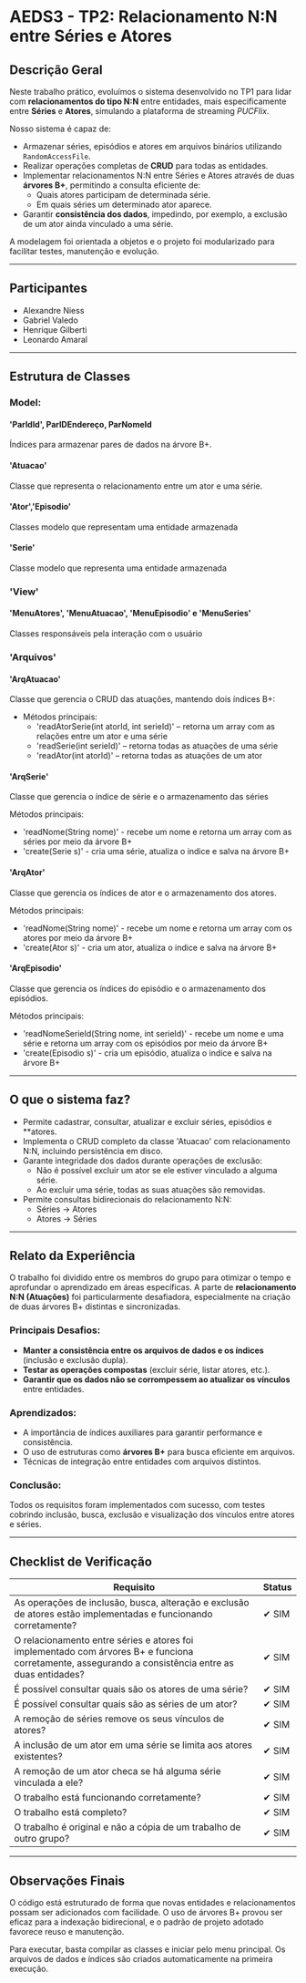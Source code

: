 # AEDS3 - TP2: Relacionamento N:N entre Séries e Atores

## Descrição Geral

Neste trabalho prático, evoluímos o sistema desenvolvido no TP1 para lidar com **relacionamentos do tipo N:N** entre entidades, mais especificamente entre **Séries** e **Atores**, simulando a plataforma de streaming _PUCFlix_.

Nosso sistema é capaz de:

- Armazenar séries, episódios e atores em arquivos binários utilizando `RandomAccessFile`.
- Realizar operações completas de **CRUD** para todas as entidades.
- Implementar relacionamentos N:N entre Séries e Atores através de duas **árvores B+**, permitindo a consulta eficiente de:
  - Quais atores participam de determinada série.
  - Em quais séries um determinado ator aparece.
- Garantir **consistência dos dados**, impedindo, por exemplo, a exclusão de um ator ainda vinculado a uma série.

A modelagem foi orientada a objetos e o projeto foi modularizado para facilitar testes, manutenção e evolução.

---

## Participantes

- Alexandre Niess
- Gabriel Valedo
- Henrique Gilberti
- Leonardo Amaral

---

## Estrutura de Classes

### Model:

#### 'ParIdId', ParIDEndereço, ParNomeId

Índices para armazenar pares de dados na árvore B+.

#### 'Atuacao' 

Classe que representa o relacionamento entre um ator e uma série.

#### 'Ator','Episodio'

Classes modelo que representam uma entidade armazenada

#### 'Serie'

Classe modelo que representa uma entidade armazenada

### 'View'

#### 'MenuAtores', 'MenuAtuacao', 'MenuEpisodio' e 'MenuSeries'

Classes responsáveis pela interação com o usuário

### 'Arquivos'

#### 'ArqAtuacao'

Classe que gerencia o CRUD das atuações, mantendo dois índices B+:

- Métodos principais:
  - 'readAtorSerie(int atorId, int serieId)' – retorna um array com as relações entre um ator e uma série
  - 'readSerie(int serieId)' – retorna todas as atuações de uma série
  - 'readAtor(int atorId)' – retorna todas as atuações de um ator

#### 'ArqSerie'

Classe que gerencia o índice de série e o armazenamento das séries

Métodos principais:
  - 'readNome(String nome)' - recebe um nome e retorna um array com as séries por meio da árvore B+
  - 'create(Serie s)' - cria uma série, atualiza o indice e salva na árvore B+

#### 'ArqAtor'

Classe que gerencia os índices de ator e o armazenamento dos atores.

Métodos principais:
  - 'readNome(String nome)' - recebe um nome e retorna um array com os atores  por meio da árvore B+
  - 'create(Ator s)' - cria um ator, atualiza o indice e salva na árvore B+


#### 'ArqEpisodio'

Classe que gerencia os índices do episódio e o armazenamento dos episódios.

Métodos principais:
  - 'readNomeSerieId(String nome, int serieId)' - recebe um nome e uma série e retorna um array com os episódios por meio da árvore B+
  - 'create(Episodio s)' - cria um episódio, atualiza o indice e salva na árvore B+

---

## O que o sistema faz?

- Permite cadastrar, consultar, atualizar e excluir séries, episódios e **atores.
- Implementa o CRUD completo da classe 'Atuacao' com relacionamento N:N, incluindo persistência em disco.
- Garante integridade dos dados durante operações de exclusão:
  - Não é possível excluir um ator se ele estiver vinculado a alguma série.
  - Ao excluir uma série, todas as suas atuações são removidas.
- Permite consultas bidirecionais do relacionamento N:N:
  - Séries → Atores
  - Atores → Séries

---

## Relato da Experiência

O trabalho foi dividido entre os membros do grupo para otimizar o tempo e aprofundar o aprendizado em áreas específicas. A parte de **relacionamento N:N (Atuações)** foi particularmente desafiadora, especialmente na criação de duas árvores B+ distintas e sincronizadas.

### Principais Desafios:

- **Manter a consistência entre os arquivos de dados e os índices** (inclusão e exclusão dupla).
- **Testar as operações compostas** (excluir série, listar atores, etc.).
- **Garantir que os dados não se corrompessem ao atualizar os vínculos** entre entidades.

### Aprendizados:

- A importância de índices auxiliares para garantir performance e consistência.
- O uso de estruturas como **árvores B+** para busca eficiente em arquivos.
- Técnicas de integração entre entidades com arquivos distintos.

### Conclusão:

Todos os requisitos foram implementados com sucesso, com testes cobrindo inclusão, busca, exclusão e visualização dos vínculos entre atores e séries.

---

## Checklist de Verificação

| Requisito                                                                                                           | Status |
|--------------------------------------------------------------------------------------------------------------------|--------|
| As operações de inclusão, busca, alteração e exclusão de atores estão implementadas e funcionando corretamente?    | ✔ SIM  |
| O relacionamento entre séries e atores foi implementado com árvores B+ e funciona corretamente, assegurando a consistência entre as duas entidades? | ✔ SIM  |
| É possível consultar quais são os atores de uma série?                                                             | ✔ SIM  |
| É possível consultar quais são as séries de um ator?                                                               | ✔ SIM  |
| A remoção de séries remove os seus vínculos de atores?                                                             | ✔ SIM  |
| A inclusão de um ator em uma série se limita aos atores existentes?                                                | ✔ SIM  |
| A remoção de um ator checa se há alguma série vinculada a ele?                                                     | ✔ SIM  |
| O trabalho está funcionando corretamente?                                                                           | ✔ SIM  |
| O trabalho está completo?                                                                                          | ✔ SIM  |
| O trabalho é original e não a cópia de um trabalho de outro grupo?                                                 | ✔ SIM  |


---

## Observações Finais

O código está estruturado de forma que novas entidades e relacionamentos possam ser adicionados com facilidade. O uso de árvores B+ provou ser eficaz para a indexação bidirecional, e o padrão de projeto adotado favorece reuso e manutenção.

Para executar, basta compilar as classes e iniciar pelo menu principal. Os arquivos de dados e índices são criados automaticamente na primeira execução.
